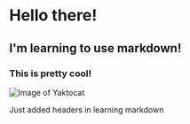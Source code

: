 # Hello there!
## I'm learning to use markdown!
### This is pretty cool!  



![Image of Yaktocat](https://octodex.github.com/images/yaktocat.png)




























Just added headers in learning markdown
